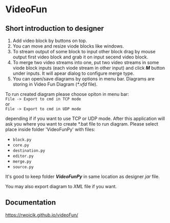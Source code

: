 # VideoFun

## Short introduction to designer
1. Add video block by buttons on top.
2. You can move and resize viode blocks like windows.
3. To stream output of some block to input other block drag by mouse output first video block and grab it on input secend video block.
4. To merge two video streams into one, put two video streams in some viode block inputs (each viode stream in other input) and click **_M_** button under inputs. It will apear dialog to configure merge type.
5. You can open/save diagrams by options in menu bar. Diagrams are storing in Video Fun Diagram (_*.vfd_ file).

To run created diagram please choose opiton in menu bar:  
`File -> Export to cmd in TCP mode`  
or  
`File -> Export to cmd in UDP mode`  

depending if if you want to use TCP or UDP mode.
After this application will ask you where you want to create *.bat file to run diagram. Please select place inside folder 'VideoFunPy' with files:

+ `block.py`
+ `core.py`
+ `destination.py`
+ `editor.py`
+ `merge.py`
+ `source.py`

It's good to keep folder **_VideoFunPy_** in same location as designer _jar_ file.

You may also export diagram to _XML_ file if you want.

## Documentation
<https://rwojcik.github.io/videoFun/>
